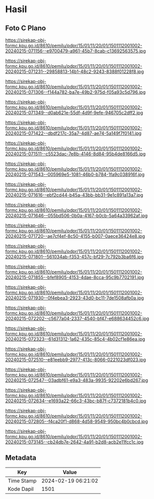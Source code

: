 # Hasil

## Foto C Plano

https://sirekap-obj-formc.kpu.go.id/8610/pemilu/pdpr/15/01/11/20/01/1501112001002-20240215-071156--e9700479-a961-45b7-8cab-c13692563575.jpg

https://sirekap-obj-formc.kpu.go.id/8610/pemilu/pdpr/15/01/11/20/01/1501112001002-20240215-071231--29858813-14b1-48c2-9243-8388f01228f8.jpg

https://sirekap-obj-formc.kpu.go.id/8610/pemilu/pdpr/15/01/11/20/01/1501112001002-20240215-071306--f144a782-ba7e-49b2-975d-f05a93c5d796.jpg

https://sirekap-obj-formc.kpu.go.id/8610/pemilu/pdpr/15/01/11/20/01/1501112001002-20240215-071349--d0ab621e-55df-4d9f-9efe-946705c2dff2.jpg

https://sirekap-obj-formc.kpu.go.id/8610/pemilu/pdpr/15/01/11/20/01/1501112001002-20240215-071422--dbdf217c-35a7-4d87-ae74-5a149f7f0141.jpg

https://sirekap-obj-formc.kpu.go.id/8610/pemilu/pdpr/15/01/11/20/01/1501112001002-20240215-071511--c5523dac-7e8b-4146-8d84-95b4de8166d5.jpg

https://sirekap-obj-formc.kpu.go.id/8610/pemilu/pdpr/15/01/11/20/01/1501112001002-20240215-071543--005969e5-1081-46b0-b784-1fa9c038916f.jpg

https://sirekap-obj-formc.kpu.go.id/8610/pemilu/pdpr/15/01/11/20/01/1501112001002-20240215-071616--ebf2cd44-b45a-43bb-bb31-9e1c891a13a7.jpg

https://sirekap-obj-formc.kpu.go.id/8610/pemilu/pdpr/15/01/11/20/01/1501112001002-20240215-071646--055bd506-0b0a-4167-b0cb-5a64a33962af.jpg

https://sirekap-obj-formc.kpu.go.id/8610/pemilu/pdpr/15/01/11/20/01/1501112001002-20240215-071720--ae7cf4ef-8c50-4155-b007-0aece36424e8.jpg

https://sirekap-obj-formc.kpu.go.id/8610/pemilu/pdpr/15/01/11/20/01/1501112001002-20240215-071801--561034ab-f353-457c-bf29-7c792b3ba6f6.jpg

https://sirekap-obj-formc.kpu.go.id/8610/pemilu/pdpr/15/01/11/20/01/1501112001002-20240215-071855--bfef8905-4153-4dae-8cca-95c9b7702191.jpg

https://sirekap-obj-formc.kpu.go.id/8610/pemilu/pdpr/15/01/11/20/01/1501112001002-20240215-071930--0f4ebea3-2923-43d0-bc11-7de1508afb0a.jpg

https://sirekap-obj-formc.kpu.go.id/8610/pemilu/pdpr/15/01/11/20/01/1501112001002-20240215-072202--c5677a04-2337-4540-bf47-e688634452c6.jpg

https://sirekap-obj-formc.kpu.go.id/8610/pemilu/pdpr/15/01/11/20/01/1501112001002-20240215-072323--61d31312-1a62-435c-85c4-4b02cf1e86ea.jpg

https://sirekap-obj-formc.kpu.go.id/8610/pemilu/pdpr/15/01/11/20/01/1501112001002-20240215-072510--e81eebb9-2977-413c-8066-0221023df023.jpg

https://sirekap-obj-formc.kpu.go.id/8610/pemilu/pdpr/15/01/11/20/01/1501112001002-20240215-072547--03adbf61-e9a3-483a-9935-92202e6bd267.jpg

https://sirekap-obj-formc.kpu.go.id/8610/pemilu/pdpr/15/01/11/20/01/1501112001002-20240215-072634--e1693a22-66c3-43bc-b87f-c7372181b4c0.jpg

https://sirekap-obj-formc.kpu.go.id/8610/pemilu/pdpr/15/01/11/20/01/1501112001002-20240215-072805--f4ca20f1-d868-4d58-9549-950bc4b0cbcd.jpg

https://sirekap-obj-formc.kpu.go.id/8610/pemilu/pdpr/15/01/11/20/01/1501112001002-20240215-073145--cb24db7e-2642-4a91-b2d8-acb2e11fcc1c.jpg


## Metadata

| Key        | Value               |
| ---------- | ------------------- |
| Time Stamp | 2024-02-19 06:21:02 |
| Kode Dapil | 1501                |



